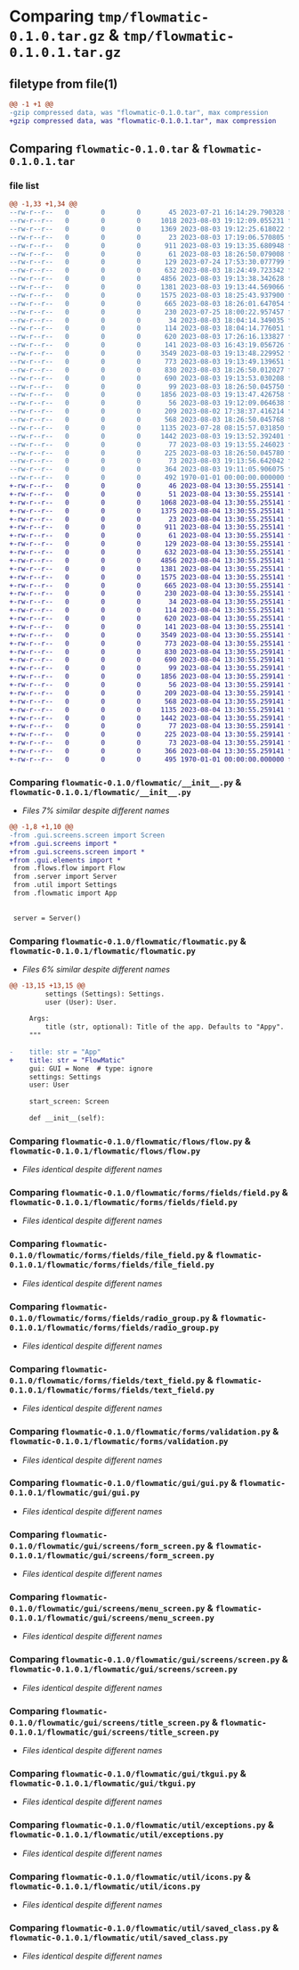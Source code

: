 # Comparing `tmp/flowmatic-0.1.0.tar.gz` & `tmp/flowmatic-0.1.0.1.tar.gz`

## filetype from file(1)

```diff
@@ -1 +1 @@
-gzip compressed data, was "flowmatic-0.1.0.tar", max compression
+gzip compressed data, was "flowmatic-0.1.0.1.tar", max compression
```

## Comparing `flowmatic-0.1.0.tar` & `flowmatic-0.1.0.1.tar`

### file list

```diff
@@ -1,33 +1,34 @@
--rw-r--r--   0        0        0       45 2023-07-21 16:14:29.790328 flowmatic-0.1.0/README.md
--rw-r--r--   0        0        0     1018 2023-08-03 19:12:09.055231 flowmatic-0.1.0/flowmatic/__init__.py
--rw-r--r--   0        0        0     1369 2023-08-03 19:12:25.618022 flowmatic-0.1.0/flowmatic/flowmatic.py
--rw-r--r--   0        0        0       23 2023-08-03 17:19:06.570805 flowmatic-0.1.0/flowmatic/flows/__init__.py
--rw-r--r--   0        0        0      911 2023-08-03 19:13:35.680948 flowmatic-0.1.0/flowmatic/flows/flow.py
--rw-r--r--   0        0        0       61 2023-08-03 18:26:50.079008 flowmatic-0.1.0/flowmatic/forms/__init__.py
--rw-r--r--   0        0        0      129 2023-07-24 17:53:30.077799 flowmatic-0.1.0/flowmatic/forms/fields/__init__.py
--rw-r--r--   0        0        0      632 2023-08-03 18:24:49.723342 flowmatic-0.1.0/flowmatic/forms/fields/field.py
--rw-r--r--   0        0        0     4856 2023-08-03 19:13:38.342628 flowmatic-0.1.0/flowmatic/forms/fields/file_field.py
--rw-r--r--   0        0        0     1381 2023-08-03 19:13:44.569066 flowmatic-0.1.0/flowmatic/forms/fields/radio_group.py
--rw-r--r--   0        0        0     1575 2023-08-03 18:25:43.937900 flowmatic-0.1.0/flowmatic/forms/fields/text_field.py
--rw-r--r--   0        0        0      665 2023-08-03 18:26:01.647054 flowmatic-0.1.0/flowmatic/forms/validation.py
--rw-r--r--   0        0        0      230 2023-07-25 18:00:22.957457 flowmatic-0.1.0/flowmatic/gui/__init__.py
--rw-r--r--   0        0        0       34 2023-08-03 18:04:14.349035 flowmatic-0.1.0/flowmatic/gui/elements/__init__.py
--rw-r--r--   0        0        0      114 2023-08-03 18:04:14.776051 flowmatic-0.1.0/flowmatic/gui/elements/element_infos.py
--rw-r--r--   0        0        0      620 2023-08-03 17:26:16.133827 flowmatic-0.1.0/flowmatic/gui/gui.py
--rw-r--r--   0        0        0      141 2023-08-03 16:43:19.056726 flowmatic-0.1.0/flowmatic/gui/screens/__init__.py
--rw-r--r--   0        0        0     3549 2023-08-03 19:13:48.229952 flowmatic-0.1.0/flowmatic/gui/screens/form_screen.py
--rw-r--r--   0        0        0      773 2023-08-03 19:13:49.139651 flowmatic-0.1.0/flowmatic/gui/screens/menu_screen.py
--rw-r--r--   0        0        0      830 2023-08-03 18:26:50.012027 flowmatic-0.1.0/flowmatic/gui/screens/screen.py
--rw-r--r--   0        0        0      690 2023-08-03 19:13:53.030208 flowmatic-0.1.0/flowmatic/gui/screens/title_screen.py
--rw-r--r--   0        0        0       99 2023-08-03 18:26:50.045750 flowmatic-0.1.0/flowmatic/gui/style/__init__.py
--rw-r--r--   0        0        0     1856 2023-08-03 19:13:47.426758 flowmatic-0.1.0/flowmatic/gui/tkgui.py
--rw-r--r--   0        0        0       56 2023-08-03 19:12:09.064638 flowmatic-0.1.0/flowmatic/server.py
--rw-r--r--   0        0        0      209 2023-08-02 17:38:37.416214 flowmatic-0.1.0/flowmatic/util/__init__.py
--rw-r--r--   0        0        0      568 2023-08-03 18:26:50.045768 flowmatic-0.1.0/flowmatic/util/exceptions.py
--rw-r--r--   0        0        0     1135 2023-07-28 08:15:57.031850 flowmatic-0.1.0/flowmatic/util/icons.py
--rw-r--r--   0        0        0     1442 2023-08-03 19:13:52.392401 flowmatic-0.1.0/flowmatic/util/saved_class.py
--rw-r--r--   0        0        0       77 2023-08-03 19:13:55.246023 flowmatic-0.1.0/flowmatic/util/settings.py
--rw-r--r--   0        0        0      225 2023-08-03 18:26:50.045780 flowmatic-0.1.0/flowmatic/util/singleton.py
--rw-r--r--   0        0        0       73 2023-08-03 19:13:56.642042 flowmatic-0.1.0/flowmatic/util/user.py
--rw-r--r--   0        0        0      364 2023-08-03 19:11:05.906075 flowmatic-0.1.0/pyproject.toml
--rw-r--r--   0        0        0      492 1970-01-01 00:00:00.000000 flowmatic-0.1.0/PKG-INFO
+-rw-r--r--   0        0        0       46 2023-08-04 13:30:55.255141 flowmatic-0.1.0.1/README.md
+-rw-r--r--   0        0        0       51 2023-08-04 13:30:55.255141 flowmatic-0.1.0.1/flowmatic/README.md
+-rw-r--r--   0        0        0     1068 2023-08-04 13:30:55.255141 flowmatic-0.1.0.1/flowmatic/__init__.py
+-rw-r--r--   0        0        0     1375 2023-08-04 13:30:55.255141 flowmatic-0.1.0.1/flowmatic/flowmatic.py
+-rw-r--r--   0        0        0       23 2023-08-04 13:30:55.255141 flowmatic-0.1.0.1/flowmatic/flows/__init__.py
+-rw-r--r--   0        0        0      911 2023-08-04 13:30:55.255141 flowmatic-0.1.0.1/flowmatic/flows/flow.py
+-rw-r--r--   0        0        0       61 2023-08-04 13:30:55.255141 flowmatic-0.1.0.1/flowmatic/forms/__init__.py
+-rw-r--r--   0        0        0      129 2023-08-04 13:30:55.255141 flowmatic-0.1.0.1/flowmatic/forms/fields/__init__.py
+-rw-r--r--   0        0        0      632 2023-08-04 13:30:55.255141 flowmatic-0.1.0.1/flowmatic/forms/fields/field.py
+-rw-r--r--   0        0        0     4856 2023-08-04 13:30:55.255141 flowmatic-0.1.0.1/flowmatic/forms/fields/file_field.py
+-rw-r--r--   0        0        0     1381 2023-08-04 13:30:55.255141 flowmatic-0.1.0.1/flowmatic/forms/fields/radio_group.py
+-rw-r--r--   0        0        0     1575 2023-08-04 13:30:55.255141 flowmatic-0.1.0.1/flowmatic/forms/fields/text_field.py
+-rw-r--r--   0        0        0      665 2023-08-04 13:30:55.255141 flowmatic-0.1.0.1/flowmatic/forms/validation.py
+-rw-r--r--   0        0        0      230 2023-08-04 13:30:55.255141 flowmatic-0.1.0.1/flowmatic/gui/__init__.py
+-rw-r--r--   0        0        0       34 2023-08-04 13:30:55.255141 flowmatic-0.1.0.1/flowmatic/gui/elements/__init__.py
+-rw-r--r--   0        0        0      114 2023-08-04 13:30:55.255141 flowmatic-0.1.0.1/flowmatic/gui/elements/element_infos.py
+-rw-r--r--   0        0        0      620 2023-08-04 13:30:55.255141 flowmatic-0.1.0.1/flowmatic/gui/gui.py
+-rw-r--r--   0        0        0      141 2023-08-04 13:30:55.255141 flowmatic-0.1.0.1/flowmatic/gui/screens/__init__.py
+-rw-r--r--   0        0        0     3549 2023-08-04 13:30:55.255141 flowmatic-0.1.0.1/flowmatic/gui/screens/form_screen.py
+-rw-r--r--   0        0        0      773 2023-08-04 13:30:55.255141 flowmatic-0.1.0.1/flowmatic/gui/screens/menu_screen.py
+-rw-r--r--   0        0        0      830 2023-08-04 13:30:55.259141 flowmatic-0.1.0.1/flowmatic/gui/screens/screen.py
+-rw-r--r--   0        0        0      690 2023-08-04 13:30:55.259141 flowmatic-0.1.0.1/flowmatic/gui/screens/title_screen.py
+-rw-r--r--   0        0        0       99 2023-08-04 13:30:55.259141 flowmatic-0.1.0.1/flowmatic/gui/style/__init__.py
+-rw-r--r--   0        0        0     1856 2023-08-04 13:30:55.259141 flowmatic-0.1.0.1/flowmatic/gui/tkgui.py
+-rw-r--r--   0        0        0       56 2023-08-04 13:30:55.259141 flowmatic-0.1.0.1/flowmatic/server.py
+-rw-r--r--   0        0        0      209 2023-08-04 13:30:55.259141 flowmatic-0.1.0.1/flowmatic/util/__init__.py
+-rw-r--r--   0        0        0      568 2023-08-04 13:30:55.259141 flowmatic-0.1.0.1/flowmatic/util/exceptions.py
+-rw-r--r--   0        0        0     1135 2023-08-04 13:30:55.259141 flowmatic-0.1.0.1/flowmatic/util/icons.py
+-rw-r--r--   0        0        0     1442 2023-08-04 13:30:55.259141 flowmatic-0.1.0.1/flowmatic/util/saved_class.py
+-rw-r--r--   0        0        0       77 2023-08-04 13:30:55.259141 flowmatic-0.1.0.1/flowmatic/util/settings.py
+-rw-r--r--   0        0        0      225 2023-08-04 13:30:55.259141 flowmatic-0.1.0.1/flowmatic/util/singleton.py
+-rw-r--r--   0        0        0       73 2023-08-04 13:30:55.259141 flowmatic-0.1.0.1/flowmatic/util/user.py
+-rw-r--r--   0        0        0      366 2023-08-04 13:30:55.259141 flowmatic-0.1.0.1/pyproject.toml
+-rw-r--r--   0        0        0      495 1970-01-01 00:00:00.000000 flowmatic-0.1.0.1/PKG-INFO
```

### Comparing `flowmatic-0.1.0/flowmatic/__init__.py` & `flowmatic-0.1.0.1/flowmatic/__init__.py`

 * *Files 7% similar despite different names*

```diff
@@ -1,8 +1,10 @@
-from .gui.screens.screen import Screen
+from .gui.screens import *
+from .gui.screens.screen import *
+from .gui.elements import *
 from .flows.flow import Flow
 from .server import Server
 from .util import Settings
 from .flowmatic import App
 
 
 server = Server()
```

### Comparing `flowmatic-0.1.0/flowmatic/flowmatic.py` & `flowmatic-0.1.0.1/flowmatic/flowmatic.py`

 * *Files 6% similar despite different names*

```diff
@@ -13,15 +13,15 @@
         settings (Settings): Settings.
         user (User): User.
 
     Args:
         title (str, optional): Title of the app. Defaults to "Appy".
     """
 
-    title: str = "App"
+    title: str = "FlowMatic"
     gui: GUI = None  # type: ignore
     settings: Settings
     user: User
 
     start_screen: Screen
 
     def __init__(self):
```

### Comparing `flowmatic-0.1.0/flowmatic/flows/flow.py` & `flowmatic-0.1.0.1/flowmatic/flows/flow.py`

 * *Files identical despite different names*

### Comparing `flowmatic-0.1.0/flowmatic/forms/fields/field.py` & `flowmatic-0.1.0.1/flowmatic/forms/fields/field.py`

 * *Files identical despite different names*

### Comparing `flowmatic-0.1.0/flowmatic/forms/fields/file_field.py` & `flowmatic-0.1.0.1/flowmatic/forms/fields/file_field.py`

 * *Files identical despite different names*

### Comparing `flowmatic-0.1.0/flowmatic/forms/fields/radio_group.py` & `flowmatic-0.1.0.1/flowmatic/forms/fields/radio_group.py`

 * *Files identical despite different names*

### Comparing `flowmatic-0.1.0/flowmatic/forms/fields/text_field.py` & `flowmatic-0.1.0.1/flowmatic/forms/fields/text_field.py`

 * *Files identical despite different names*

### Comparing `flowmatic-0.1.0/flowmatic/forms/validation.py` & `flowmatic-0.1.0.1/flowmatic/forms/validation.py`

 * *Files identical despite different names*

### Comparing `flowmatic-0.1.0/flowmatic/gui/gui.py` & `flowmatic-0.1.0.1/flowmatic/gui/gui.py`

 * *Files identical despite different names*

### Comparing `flowmatic-0.1.0/flowmatic/gui/screens/form_screen.py` & `flowmatic-0.1.0.1/flowmatic/gui/screens/form_screen.py`

 * *Files identical despite different names*

### Comparing `flowmatic-0.1.0/flowmatic/gui/screens/menu_screen.py` & `flowmatic-0.1.0.1/flowmatic/gui/screens/menu_screen.py`

 * *Files identical despite different names*

### Comparing `flowmatic-0.1.0/flowmatic/gui/screens/screen.py` & `flowmatic-0.1.0.1/flowmatic/gui/screens/screen.py`

 * *Files identical despite different names*

### Comparing `flowmatic-0.1.0/flowmatic/gui/screens/title_screen.py` & `flowmatic-0.1.0.1/flowmatic/gui/screens/title_screen.py`

 * *Files identical despite different names*

### Comparing `flowmatic-0.1.0/flowmatic/gui/tkgui.py` & `flowmatic-0.1.0.1/flowmatic/gui/tkgui.py`

 * *Files identical despite different names*

### Comparing `flowmatic-0.1.0/flowmatic/util/exceptions.py` & `flowmatic-0.1.0.1/flowmatic/util/exceptions.py`

 * *Files identical despite different names*

### Comparing `flowmatic-0.1.0/flowmatic/util/icons.py` & `flowmatic-0.1.0.1/flowmatic/util/icons.py`

 * *Files identical despite different names*

### Comparing `flowmatic-0.1.0/flowmatic/util/saved_class.py` & `flowmatic-0.1.0.1/flowmatic/util/saved_class.py`

 * *Files identical despite different names*


